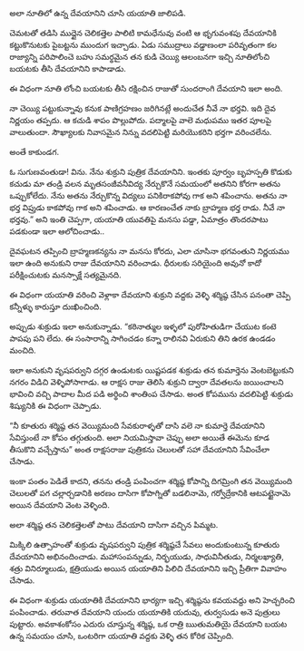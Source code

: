 ﻿అలా నూతిలో ఉన్న దేవయానిని చూసి యయాతి జాలిపడి. 

చెమటతో తడిసి ముద్దైన చెలికత్తెల పాలిటి కామధేనువు వంటి ఆ భృగువంశపు దేవయానికి కట్టుకొనుటకు పైబట్టను ముందుగ ఇచ్చాడు. ఏడు సముద్రాలు వడ్డాణంలా పరివృతంగా కల రాజ్యాన్ని పరిపాలించె బహు సమర్థమైన తన కుడి చెయ్యి ఆలంబనగా ఇచ్చి నూతిలోంచి బయటకు తీసి దేవయానిని కాపాడాడు. 

ఈ విధంగా నూతి లోంచి బయటకు తీసి రక్షించిన రాజుతో సుందరాంగి దేవయాని ఇలా అంది. 

నా చెయ్యి పట్టుకున్నావు కనుక పాణిగ్రహణం జరిగినట్లే అందుచేత నీవే నా భర్తవి. ఇది దైవ నిర్ణయం తప్పదు. ఆ కచుడి శాపం పొల్లుపోదు. పద్మాలపై వాలె మధుపము ఇతర పూలపై వాలుతుందా. సౌఖ్యాలకు నివాసమైన నిన్ను వదలిపెట్టి మరియొకరిని భర్తగా వరించలేను. 

అంతే కాకుండగ. 

ఓ సుగుణవంతుడా! విను. నేను శుక్రుని పుత్రిక దేవయానిని. ఇంతకు పూర్వం బృహస్పతి కొడుకు కచుడు మా తండ్రి వలన మృతసంజీవనీవిద్య నేర్చుకొనే సమయంలో అతనిని కోరగా అతను ఒప్పుకోలేదు. నేను అతను నేర్చుకొన్న విద్యలు పనికిరాకపోవు గాక అని శపించాను. అతను నా భర్త విప్రుడు కాకపోవు గాక అని శపించాడు. ఆ కారణంచేత నాకు బ్రాహ్మణ భర్త రాడు. నీవే నా భర్తవు.” అని ఇంతి చెప్పగా, యయాతి యువతిపై మనసు పడ్డా, ఏమాత్రం తొందరపాటు పడకుండా ఇలా ఆలోచించాడు.. 

దైవఘటన తప్పించి బ్రాహ్మణకన్యను నా మనసు కోరదు, ఎలా చూసినా భగవంతుని నిర్ణయము ఇలా ఉంది అనుకుని రాజు దేవయానిని వరించాడు. ధీరులకు సరియైంది అవునో కాదో పరీక్షించుటకు మనస్సాక్షే సత్యమైనది. 

ఈ విధంగా యయాతి వరించి వెళ్లాకా దేవయాని శుక్రుని వద్దకు వెళ్ళి శర్మిష్ఠ చేసిన పనంతా చెప్పి కన్నీళ్ళు కారుస్తూ దుఃఖించింది. 

అప్పుడు శుక్రుడు ఇలా అనుకున్నాడు. “కఠినాత్ముల ఇళ్ళలో పురోహితుడిగా చేయుట కంటె పాపపు పని లేదు. ఈ సంసారాన్ని సాగించడం కన్నా రాలినవి ఏరుకుని తిని ఉరక ఉండడం మంచిది. 

ఇలా అనుకుని వృషపర్వుని దగ్గర ఉండుటకు యిష్టపడక శుక్రుడు తన కుమార్తెను వెంటబెట్టుకుని నగరం విడిచి వెళ్ళిపోసాగాడు. ఆ రాక్షస రాజు తెలిసి శుక్రుని ద్వారా దేవతలను జయించాలని భావించి వచ్చి పాదాల మీద పడి అర్థించి శాంతింప చేసాడు. అంత కోపమును వదలిపెట్టి శుక్రుడు శిష్యునికి ఈ విధంగా చెప్పాడు. 

“నీ కూతురు శర్మిష్ఠ తన వెయ్యిమంది సేవకురాళ్ళతో దాసి వలె నా కుమార్తె దేవయానిని సేవిస్తుంటే నా కోపం తగ్గుతుంది. అలా నియమిస్తావా చెప్పు అలా అయితే ఈమెను కూడ తీసుకొని వచ్చేస్తాను” అంత రాక్షసరాజు పుత్రికను చెలులతో సహా దేవయానిని సేవించేలా చేసాడు. 

ఇంకా పంతం పెడితే కాదని, తనను తండ్రి పంపించగా శర్మిష్ఠ కోపాన్ని దిగమ్రింగి తన వెయ్యిమంది చెలులతో పగ చల్లార్చడానికి అరణం దాసిగా కోపాగ్నితో బడలినామె, గర్వోద్రేకానికి ఆటపట్టైనామె అయిన దేవయాని వెంట వెళ్ళింది. 

అలా శర్మిష్ఠ తన చెలికత్తెలతో పాటు దేవయాని దాసిగా వచ్చిన పిమ్మట. 

మిక్కిలి ఉత్సాహంతో శుక్రుడు వృషపర్వుని పుత్రిక శర్మిష్ఠచే సేవలు అందుకుంటున్న కూతురు దేవయానిని అభినందించాడు. మహాసంపన్నుడు, నిర్భయుడు, సాధువినీతుడు, నిర్మలఖ్యాతి, శత్రు వినిర్మూలుడు, క్షత్రియుడు అయిన యయాతిని పిలిచి దేవయానిని ఇచ్చి ప్రీతిగా వివాహం చేసాడు. 

ఈ విధంగా శుక్రుడు యయాతికి దేవయానిని భార్యగా ఇచ్చి శర్మిష్ఠను కవయవద్దు అని హెచ్చరించి పంపించాడు. తరువాత దేవయాని యందు యయాతికి యదువు, తుర్వసుడు అనె పుత్రులు పుట్టారు. అవకాశంకోసం ఎదురు చూస్తున్న శర్మిష్ఠ, ఒక రాత్రి ఋతుమతియై దేవయాని బయట ఉన్న సమయం చూసి, ఒంటరిగా యయాతి వద్దకు వెళ్ళి తన కోరిక చెప్పింది. 


